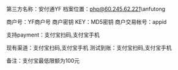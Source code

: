 第三方名称：安付通YF
档案位置：php@60.245.62.221\anfutong

商户号：YF商户号
商户密钥 KEY：MD5密钥
商户交易帐号：appid

支持payment：支付宝扫码,支付宝手机

现有渠道：支付宝扫码,支付宝手机
测试到账：支付宝扫码,支付宝手机

备注：支付宝最低限额为100元